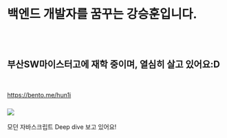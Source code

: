 <h1>백엔드 개발자를 꿈꾸는 강승훈입니다.</h1>
<br><br>
<h2>부산SW마이스터고에 재학 중이며, 열심히 살고 있어요:D</h2><br> 

https://bento.me/hun1i


<h3><a href="https://www.instagram.com/s.hoon__e/"><img src="https://img.shields.io/badge/Instagram-F557DA?style=flat-square&logo=instagram&logoColor=white"></a></h3> 



모던 자바스크립트 Deep dive 보고 있어요!


   
  
 
 
  
